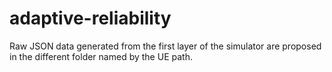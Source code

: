 ﻿# adaptive-reliability
Raw JSON data generated from the first layer of the simulator are proposed in the different folder named by the UE path.
